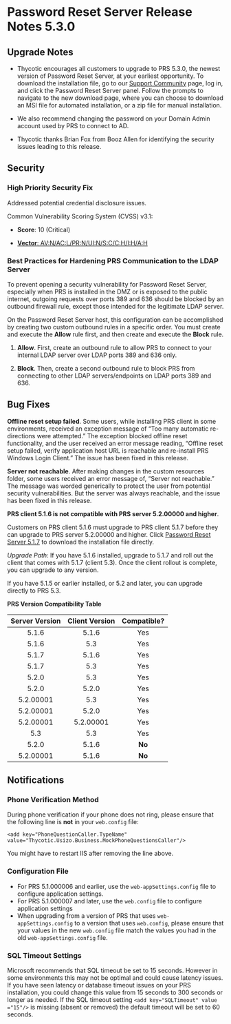 [title]: # (5.3.0 Release Notes)
[tags]: # (release notes)
[priority]: # (1096)

# Password Reset Server Release Notes 5.3.0

## Upgrade Notes

* Thycotic encourages all customers to upgrade to PRS 5.3.0, the newest version of Password Reset Server, at your earliest opportunity. To download the installation file, go to our [Support Community](https://thycotic.force.com/support/s/) page, log in, and click the Password Reset Server panel. Follow the prompts to navigate to the new download page, where you can choose to download an MSI file for automated installation, or a zip file for manual installation.

* We also recommend changing the password on your Domain Admin account used by PRS to connect to AD.

* Thycotic thanks Brian Fox from Booz Allen for identifying the security issues leading to this release.

## Security

### High Priority Security Fix

Addressed potential credential disclosure issues.

Common Vulnerability Scoring System (CVSS) v3.1:

* **Score**: 10 (Critical)

* [**Vector**: AV:N/AC:L/PR:N/UI:N/S:C/C:H/I:H/A:H](https://nvd.nist.gov/vuln-metrics/cvss/v3-calculator?vector=AV:N/AC:L/PR:N/UI:N/S:C/C:H/I:H/A:H.&version=3.1)

### Best Practices for Hardening PRS Communication to the LDAP Server

To prevent opening a security vulnerability for Password Reset Server, especially when PRS is installed in the DMZ or is exposed to the public internet, outgoing requests over ports 389 and 636 should be blocked by an outbound firewall rule, except those intended for the legitimate LDAP server.  

On the Password Reset Server host, this configuration can be accomplished by creating two custom outbound rules in a specific order. You must create and execute the **Allow** rule first, and then create and execute the **Block** rule.

1. **Allow**. First, create an outbound rule to allow PRS to connect to your internal LDAP server over LDAP ports 389 and 636 only.

1. **Block**. Then, create a second outbound rule to block PRS from connecting to other LDAP servers/endpoints on LDAP ports 389 and 636.

## Bug Fixes

**Offline reset setup failed**. Some users, while installing PRS client in some environments, received an exception message of “Too many automatic re-directions were attempted.” The exception blocked offline reset functionality, and the user received an error message reading, “Offline reset setup failed, verify application host URL is reachable and re-install PRS Windows Login Client.” The issue has been fixed in this release.

**Server not reachable**. After making changes in the custom resources folder, some users received an error message of, “Server not reachable.” The message was worded generically to protect the user from potential security vulnerabilities. But the server was always reachable, and the issue has been fixed in this release.

**PRS client 5.1.6 is not compatible with PRS server 5.2.00000 and higher**.

Customers on PRS client 5.1.6 must upgrade to PRS client 5.1.7 before they can upgrade to PRS server 5.2.00000 and higher. Click [Password Reset Server 5.1.7](https://updates.thycotic.net/passwordresetserver/Version_5_1_000007.zip) to download the installation file directly.

*Upgrade Path*: If you have 5.1.6 installed, upgrade to 5.1.7 and roll out the client that comes with 5.1.7 (client 5.3). Once the client rollout is complete, you can upgrade to any version.

If you have 5.1.5 or earlier installed, or 5.2 and later, you can upgrade directly to PRS 5.3.

**PRS Version Compatibility Table**

| Server Version | Client Version | Compatible? |
| :---: | :---: | :---: |
| 5.1.6 | 5.1.6 | Yes
| 5.1.6 | 5.3   | Yes
| 5.1.7 | 5.1.6 | Yes
| 5.1.7 | 5.3   | Yes
| 5.2.0 | 5.3   | Yes
| 5.2.0 | 5.2.0 | Yes
| 5.2.00001 | 5.3       | Yes
| 5.2.00001 | 5.2.0     | Yes
| 5.2.00001 | 5.2.00001 | Yes
| 5.3 | 5.3 | Yes
| 5.2.0 | 5.1.6 | **No**
| 5.2.00001 | 5.1.6      | **No**

## Notifications

### Phone Verification Method

During phone verification if your phone does not ring, please ensure that the following line is **not** in your `web.config` file:

`<add key="PhoneQuestionCaller.TypeName" value="Thycotic.Usizo.Business.MockPhoneQuestionsCaller"/>`

You might have to restart IIS after removing the line above.

### Configuration File

* For PRS 5.1.000006 and earlier, use the `web-appSettings.config` file to configure application settings.
* For PRS 5.1.000007 and later, use the `web.config` file to configure application settings
* When upgrading from a version of PRS that uses `web-appSettings.config` to a version that uses `web.config`,
please ensure that your values in the new `web.config` file match the values you had in the old `web-appSettings.config` file.

### SQL Timeout Settings

Microsoft recommends that SQL timeout be set to 15 seconds. However in some environments this may not be optimal and could cause latency issues. If you have seen latency or database timeout issues on your PRS installation, you could change this value from 15 seconds to 300 seconds or longer as needed.
If the SQL timeout setting `<add key="SQLTimeout" value ="15"/>` is missing (absent or removed) the default timeout will be set to 60 seconds.
